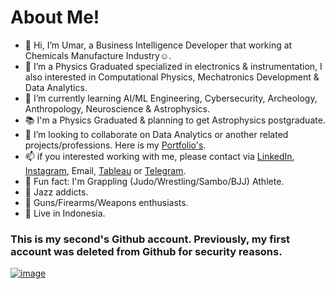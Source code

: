 # About Me!
- 👋 Hi, I’m Umar, a Business Intelligence Developer that working at Chemicals Manufacture Industry☺️.
- 👀 I’m a Physics Graduated specialized in electronics & instrumentation, I also interested in Computational Physics, Mechatronics Development & Data Analytics.
- 🧠 I’m currently learning AI/ML Engineering, Cybersecurity, Archeology, Anthropology, Neuroscience & Astrophysics.
- 📚 I'm a Physics Graduated & planning to get Astrophysics postgraduate.
- 🚀 I’m looking to collaborate on Data Analytics or another related projects/professions. Here is my [Portfolio's](https://bahruprojects.my.canva.site/portfoliouiwebversion).
- 📫 if you interested working with me, please contact via [LinkedIn](https://www.linkedin.com/in/professional-umar/), [Instagram](https://www.instagram.com/Tactical_Scientist/), Email, [Tableau](https://public.tableau.com/app/profile/professional.umar/vizzes) or [Telegram](https://t.me/Cosmic_Alvin).
- 🥋 Fun fact: I'm Grappling (Judo/Wrestling/Sambo/BJJ) Athlete.
- 🎷 Jazz addicts.
- 🔫 Guns/Firearms/Weapons enthusiasts.
- 📍 Live in Indonesia.

### This is my second's Github account. Previously, my first account was deleted from Github for security reasons.
[![image](https://github.com/user-attachments/assets/fc4401d3-1f60-46ee-8429-c5ca676c7e1c)](https://t.me/Cosmic_Alvin)


<!---
bahruprojects/bahruprojects is a ✨ special ✨ repository because its `README.md` (this file) appears on your GitHub profile.
You can click the Preview link to take a look at your changes.
--->


